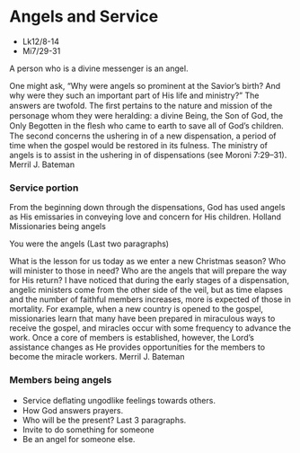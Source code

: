 # Angels and Service 

- Lk12/8-14 
- Mi7/29-31 

A person who is a divine messenger is an angel. 

One might ask, “Why were angels so prominent at the Saviorʼs birth? And why were they such an important part of His life and ministry?” The answers are twofold. The ﬁrst pertains to the nature and mission of the personage whom they were heralding: a divine Being, the Son of God, the Only Begotten in the ﬂesh who came to earth to save all of Godʼs children. The second concerns the ushering in of a new dispensation, a period of time when the gospel would be restored in its fulness. The ministry of angels is to assist in the ushering in of dispensations (see Moroni 7:29–31). Merril J. Bateman

### Service portion 

From the beginning down through the dispensations, God has used angels as His emissaries in conveying love and concern for His children. Holland 
Missionaries being angels
 
You were the angels (Last two paragraphs)

What is the lesson for us today as we enter a new Christmas season? Who will minister to those in need? Who are the angels that will prepare the way for His return? I have noticed that during the early stages of a dispensation, angelic ministers come from the other side of the veil, but as time elapses and the number of faithful members increases, more is expected of those in mortality. For example, when a new country is opened to the gospel, missionaries learn that many have been prepared in miraculous ways to receive the gospel, and miracles occur with some frequency to advance the work. Once a core of members is established, however, the Lordʼs assistance changes as He provides opportunities for the members to become the miracle workers. Merril J. Bateman 

### Members being angels

- Service deﬂating ungodlike feelings towards others. 
- How God answers prayers. 
- Who will be the present? Last 3 paragraphs.
- Invite to do something for someone
- Be an angel for someone else.
